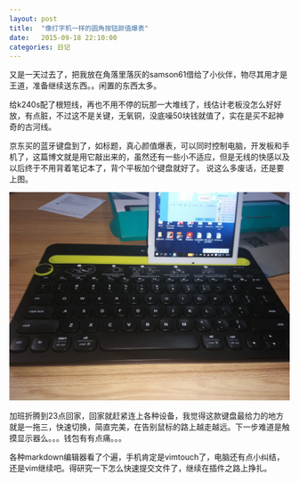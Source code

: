 ```yaml
---
layout: post
title:  "像打字机一样的圆角按钮颜值爆表"
date:   2015-09-18 22:10:00
categories: 日记
---
```

又是一天过去了，把我放在角落里落灰的samson61借给了小伙伴，物尽其用才是王道，准备继续送东西。。闲置的东西太多。

给k240s配了根短线，再也不用不停的玩那一大堆线了，线估计老板没怎么好好放，有点脏，不过这不是关键，无氧铜，没底噪50块钱就值了，实在是买不起神奇的古河线。

京东买的蓝牙键盘到了，如标题，真心颜值爆表，可以同时控制电脑，开发板和手机了，这篇博文就是用它敲出来的，虽然还有一些小不适应，但是无线的快感以及以后终于不用背着笔记本了，背个平板加个键盘就好了。
说这么多废话，还是要上图。

![逻辑蓝牙键盘](/images/bluetooth-keyboard.jpg)

加班折腾到23点回家，回家就赶紧连上各种设备，我觉得这款键盘最给力的地方就是一拖三，快速切换，简直完美，在告别鼠标的路上越走越远。下一步难道是触摸显示器么。。。钱包有有点痛。。。

各种markdown编辑器看了个遍，手机肯定是vimtouch了，电脑还有点小纠结，还是vim继续吧。得研究一下怎么快速提交文件了，继续在插件之路上挣扎。



